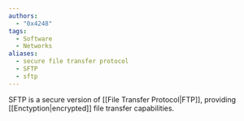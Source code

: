 ```yaml
---
authors: 
  - "0x4248"
tags:
  - Software
  - Networks
aliases:
  - secure file transfer protocol
  - SFTP
  - sftp
---
```

SFTP is a secure version of [[File Transfer Protocol|FTP]], providing [[Enctyption|encrypted]] file transfer capabilities.